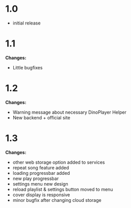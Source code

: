 # 1.0

* initial release

# 1.1

<strong>Changes:</strong>
<ul>
<li>Little bugfixes</li>
</ul>

# 1.2

<strong>Changes:</strong>
<ul>
<li>Warning message about necessary DinoPlayer Helper</li>
<li>New backend + official site</li>
</ul>

# 1.3

<strong>Changes:</strong>
<ul>
<li>other web storage option added to services</li>
<li>repeat song feature added</li>
<li>loading progressbar added</li>
<li>new play progressbar</li>
<li>settings menu new design</li>
<li>reload playlist & settings button moved to menu</li>
<li>cover display is responsive</li>
<li>minor bugfix after changing cloud storage</li>
</ul>